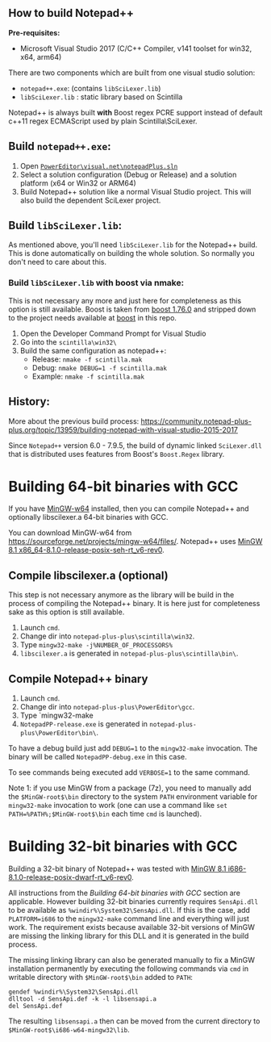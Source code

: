How to build Notepad++
----------------------

**Pre-requisites:**

 - Microsoft Visual Studio 2017 (C/C++ Compiler, v141 toolset for win32, x64, arm64)

There are two components which are built from one visual studio solution:

 - `notepad++.exe`: (contains `libSciLexer.lib`)
 - `libSciLexer.lib` : static library based on Scintilla

Notepad++ is always built **with** Boost regex PCRE support instead of default c++11 regex ECMAScript used by plain Scintilla\SciLexer.

## Build `notepad++.exe`:

 1. Open [`PowerEditor\visual.net\notepadPlus.sln`](https://github.com/notepad-plus-plus/notepad-plus-plus/blob/master/PowerEditor/visual.net/notepadPlus.sln)
 2. Select a solution configuration (Debug or Release) and a solution platform (x64 or Win32 or ARM64)
 3. Build Notepad++ solution like a normal Visual Studio project. This will also build the dependent SciLexer project.

## Build `libSciLexer.lib`:

As mentioned above, you'll need `libSciLexer.lib` for the Notepad++ build. This is done automatically on building the whole solution. So normally you don't need to care about this.

### Build `libSciLexer.lib` with boost via nmake:

This is not necessary any more and just here for completeness as this option is still available.
Boost is taken from [boost 1.76.0](https://www.boost.org/users/history/version_1_76_0.html) and stripped down to the project needs available at [boost](https://github.com/notepad-plus-plus/notepad-plus-plus/tree/master/boostregex/boost) in this repo.

1. Open the Developer Command Prompt for Visual Studio
2. Go into the `scintilla\win32\`
3. Build the same configuration as notepad++:
   - Release: `nmake -f scintilla.mak`
   - Debug: `nmake DEBUG=1 -f scintilla.mak`
   - Example:
   `nmake -f scintilla.mak`

## History:
More about the previous build process: https://community.notepad-plus-plus.org/topic/13959/building-notepad-with-visual-studio-2015-2017

Since `Notepad++` version 6.0 - 7.9.5, the build of dynamic linked `SciLexer.dll` that is distributed
uses features from Boost's `Boost.Regex` library.

# Building 64-bit binaries with GCC

If you have [MinGW-w64](https://mingw-w64.org/doku.php/start) installed, then you can compile Notepad++ and optionally libscilexer.a 64-bit binaries with GCC.

You can download MinGW-w64 from https://sourceforge.net/projects/mingw-w64/files/. Notepad++ uses [MinGW 8.1 x86_64-8.1.0-release-posix-seh-rt_v6-rev0](https://sourceforge.net/projects/mingw-w64/files/Toolchains%20targetting%20Win64/Personal%20Builds/mingw-builds/8.1.0/threads-posix/seh/x86_64-8.1.0-release-posix-seh-rt_v6-rev0.7z).

## Compile libscilexer.a (optional)

This step is not necessary anymore as the library will be build in the process of compiling the Notepad++ binary. It is here just for completeness sake as this option is still available.

1. Launch `cmd`.
2. Change dir into `notepad-plus-plus\scintilla\win32`.
3. Type `mingw32-make -j%NUMBER_OF_PROCESSORS%`
4. `libscilexer.a` is generated in `notepad-plus-plus\scintilla\bin\`.

## Compile Notepad++ binary

1. Launch `cmd`.
2. Change dir into `notepad-plus-plus\PowerEditor\gcc`.
3. Type `mingw32-make
4. `NotepadPP-release.exe` is generated in `notepad-plus-plus\PowerEditor\bin\`.

To have a debug build just add `DEBUG=1` to the `mingw32-make` invocation. The binary will be called `NotepadPP-debug.exe` in this case.

To see commands being executed add `VERBOSE=1` to the same command.

Note 1: if you use MinGW from a package (7z), you need to manually add the `$MinGW-root$\bin` directory to the system `PATH` environment variable for `mingw32-make` invocation to work (one can use a command like `set PATH=%PATH%;$MinGW-root$\bin` each time `cmd` is launched).

# Building 32-bit binaries with GCC

Building a 32-bit binary of Notepad++ was tested with [MinGW 8.1 i686-8.1.0-release-posix-dwarf-rt_v6-rev0](https://sourceforge.net/projects/mingw-w64/files/Toolchains%20targetting%20Win32/Personal%20Builds/mingw-builds/8.1.0/threads-posix/dwarf/i686-8.1.0-release-posix-dwarf-rt_v6-rev0.7z).

All instructions from the *Building 64-bit binaries with GCC* section are applicable. However building 32-bit binaries currently requires `SensApi.dll` to be available as `%windir%\System32\SensApi.dll`. If this is the case, add `PLATFORM=i686` to the `mingw32-make` command line and everything will just work. The requirement exists because available 32-bit versions of MinGW are missing the linking library for this DLL and it is generated in the build process.

The missing linking library can also be generated manually to fix a MinGW installation permanently by executing the following commands via `cmd` in writable directory with `$MinGW-root$\bin` added to `PATH`:

```
gendef %windir%\System32\SensApi.dll
dlltool -d SensApi.def -k -l libsensapi.a
del SensApi.def
```

The resulting `libsensapi.a` then can be moved from the current directory to `$MinGW-root$\i686-w64-mingw32\lib`.
